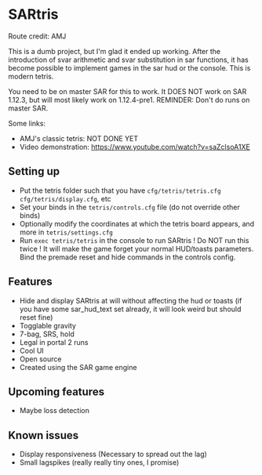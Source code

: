# SARtris

Route credit: AMJ

This is a dumb project, but I'm glad it ended up working.
After the introduction of svar arithmetic and svar substitution in sar functions, it has become possible to implement games in the sar hud or the console. This is modern tetris.

You need to be on master SAR for this to work. It DOES NOT work on SAR 1.12.3, but will most likely work on 1.12.4-pre1.
REMINDER: Don't do runs on master SAR.

Some links:
- AMJ's classic tetris: NOT DONE YET
- Video demonstration: https://www.youtube.com/watch?v=saZclsoA1XE

## Setting up

- Put the tetris folder such that you have `cfg/tetris/tetris.cfg` `cfg/tetris/display.cfg`, etc
- Set your binds in the `tetris/controls.cfg` file (do not override other binds)
- Optionally modify the coordinates at which the tetris board appears, and more in `tetris/settings.cfg`
- Run `exec tetris/tetris` in the console to run SARtris ! Do NOT run this twice ! It will make the game forget your normal HUD/toasts parameters. Bind the premade reset and hide commands in the controls config.

## Features
- Hide and display SARtris at will without affecting the hud or toasts (if you have some sar_hud_text set already, it will look weird but should reset fine)
- Togglable gravity
- 7-bag, SRS, hold
- Legal in portal 2 runs
- Cool UI
- Open source
- Created using the SAR game engine

## Upcoming features
- Maybe loss detection

## Known issues
- Display responsiveness (Necessary to spread out the lag)
- Small lagspikes (really really tiny ones, I promise)

